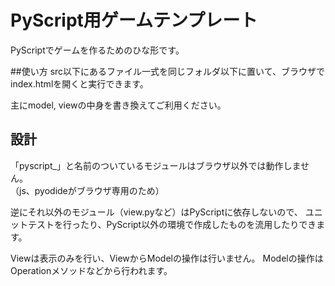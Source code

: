 # PyScript用ゲームテンプレート
PyScriptでゲームを作るためのひな形です。

##使い方
src以下にあるファイル一式を同じフォルダ以下に置いて、ブラウザでindex.htmlを開くと実行できます。

主にmodel, viewの中身を書き換えてご利用ください。

## 設計
「pyscript_」と名前のついているモジュールはブラウザ以外では動作しません。  
（js、pyodideがブラウザ専用のため）

逆にそれ以外のモジュール（view.pyなど）はPyScriptに依存しないので、
ユニットテストを行ったり、PyScript以外の環境で作成したものを流用したりできます。

Viewは表示のみを行い、ViewからModelの操作は行いません。
Modelの操作はOperationメソッドなどから行われます。